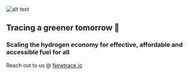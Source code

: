 ![alt text](https://assets-global.website-files.com/63d35ccda0cfd5a1ddf98b4a/63d3b13b01679990b78ccb84_Newtrace%20Logo.svg)
## Tracing a greener tomorrow 👋
### Scaling the hydrogen economy for effective, affordable and accessible fuel for all

Reach out to us @ [Newtrace.io](https://www.newtrace.io/) 

